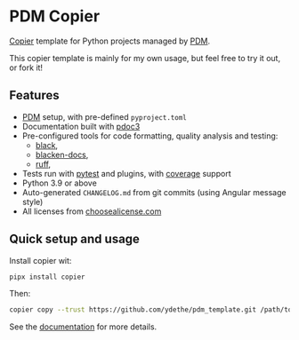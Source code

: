 # PDM Copier

[Copier](https://github.com/copier-org/copier) template
for Python projects managed by [PDM](https://github.com/pdm-project/pdm).

This copier template is mainly for my own usage,
but feel free to try it out, or fork it!

## Features

- [PDM](https://github.com/pdm-project/pdm) setup, with pre-defined `pyproject.toml`
- Documentation built with [pdoc3](https://pdoc3.github.io/pdoc/)
- Pre-configured tools for code formatting, quality analysis and testing:
    - [black](https://github.com/psf/black),
    - [blacken-docs](https://github.com/adamchainz/blacken-docs),
    - [ruff](https://github.com/charliermarsh/ruff),
- Tests run with [pytest](https://github.com/pytest-dev/pytest) and plugins, with [coverage](https://github.com/nedbat/coveragepy) support
- Python 3.9 or above
- Auto-generated `CHANGELOG.md` from git commits (using Angular message style)
- All licenses from [choosealicense.com](https://choosealicense.com/appendix/)

## Quick setup and usage

Install copier wit:

```bash
pipx install copier
```
Then:

```bash
copier copy --trust https://github.com/ydethe/pdm_template.git /path/to/your/new/project
```

See the [documentation](https://copier.readthedocs.io/en/stable/)
for more details.

